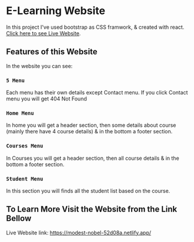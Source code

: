# E-Learning Website

In this project I've used bootstrap as CSS framwork, & created with react. [Click here to see Live Website](https://modest-nobel-52d08a.netlify.app/).

## Features of this Website

In the website you can see:

### `5 Menu`

Each menu has their own details except Contact menu. If you click Contact menu you will get 404 Not Found

### `Home Menu`

In home you will get a header section, then some details about course (mainly there have 4 course details) & in the bottom a footer section.

### `Courses Menu`

In Courses you will get a header section, then all course details & in the bottom a footer section.

### `Student Menu`

In this section you will finds all the student list based on the course.

## To Learn More Visit the Website from the Link Bellow

Live Website link: https://modest-nobel-52d08a.netlify.app/
